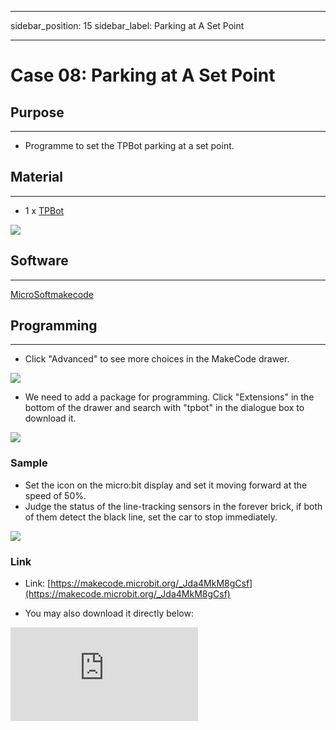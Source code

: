 ﻿---

sidebar_position: 15
sidebar_label: Parking at A Set Point

---

# Case 08: Parking at A Set Point

## Purpose
---
- Programme to set the TPBot parking at a set point.

## Material
---

- 1 x [TPBot](https://www.elecfreaks.com/tpbot.html)


![](https://wiki-media-ef.oss-cn-hongkong.aliyuncs.com//images/TPBot_tianpeng_case_01_01.png)


## Software
---
[MicroSoftmakecode](https://makecode.microbit.org/#)


## Programming
---


- Click "Advanced" to see more choices in the MakeCode drawer.

![](https://wiki-media-ef.oss-cn-hongkong.aliyuncs.com//images/TPBot_tianpeng_case_01_02.png)

- We need to add a package for programming. Click "Extensions" in the bottom of the drawer and search with "tpbot" in the dialogue box to download it.

![](https://wiki-media-ef.oss-cn-hongkong.aliyuncs.com//images/TPBot_tianpeng_case_01_03.png)

### Sample
- Set the icon on the micro:bit display and set it moving forward at the speed of 50%.
- Judge the status of the line-tracking sensors in the forever brick, if both of them detect the black line, set the car to stop immediately.

![](https://wiki-media-ef.oss-cn-hongkong.aliyuncs.com//images/TPBot_tianpeng_case_08_04.png)

### Link
- Link: [https://makecode.microbit.org/_Jda4MkM8gCsf](https://makecode.microbit.org/_Jda4MkM8gCsf)

- You may also download it directly below:

<div
    style={{
        position: 'relative',
        paddingBottom: '60%',
        overflow: 'hidden',
    }}
>
    <iframe
        src="https://makecode.microbit.org/_Jda4MkM8gCsf"
        frameborder="0"
        sandbox="allow-popups allow-forms allow-scripts allow-same-origin"
        style={{
            position: 'absolute',
            width: '100%',
            height: '100%',
        }}
    />
</div>


### Conclusion

- Power up to show a set icon on the micro:bit and the TPBot moves forward and doesn't stop until the black line is detected by both sensors.

## Exploration
---


## FAQ
---


## Relevant File
---
